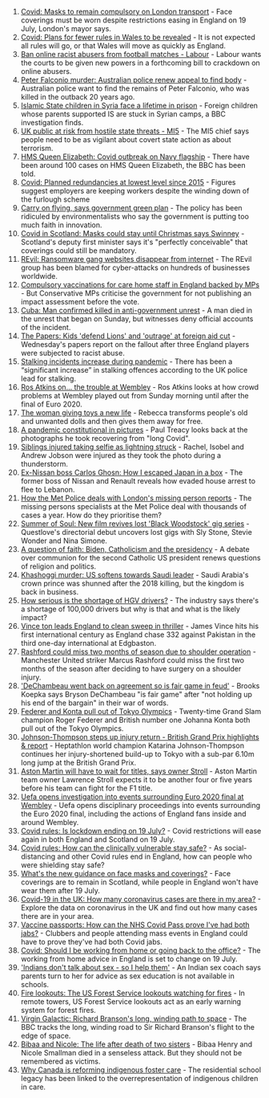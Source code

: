 1. [Covid: Masks to remain compulsory on London transport](https://www.bbc.co.uk/news/uk-england-london-57826331) - Face coverings must be worn despite restrictions easing in England on 19 July, London's mayor says.
2. [Covid: Plans for fewer rules in Wales to be revealed](https://www.bbc.co.uk/news/uk-wales-politics-57822816) - It is not expected all rules will go, or that Wales will move as quickly as England.
3. [Ban online racist abusers from football matches - Labour](https://www.bbc.co.uk/news/uk-politics-57828402) - Labour wants the courts to be given new powers in a forthcoming bill to crackdown on online abusers.
4. [Peter Falconio murder: Australian police renew appeal to find body](https://www.bbc.co.uk/news/world-australia-57830808) - Australian police want to find the remains of Peter Falconio, who was killed in the outback 20 years ago.
5. [Islamic State children in Syria face a lifetime in prison](https://www.bbc.co.uk/news/world-middle-east-57829441) - Foreign children whose parents supported IS are stuck in Syrian camps, a BBC investigation finds.
6. [UK public at risk from hostile state threats - MI5](https://www.bbc.co.uk/news/uk-57829261) - The MI5 chief says people need to be as vigilant about covert state action as about terrorism.
7. [HMS Queen Elizabeth: Covid outbreak on Navy flagship](https://www.bbc.co.uk/news/uk-57830617) - There have been around 100 cases on HMS Queen Elizabeth, the BBC has been told.
8. [Covid: Planned redundancies at lowest level since 2015](https://www.bbc.co.uk/news/business-57826625) - Figures suggest employers are keeping workers despite the winding down of the furlough scheme
9. [Carry on flying, says government green plan](https://www.bbc.co.uk/news/business-57830168) - The policy has been ridiculed by environmentalists who say the government is putting too much faith in innovation.
10. [Covid in Scotland: Masks could stay until Christmas says Swinney](https://www.bbc.co.uk/news/uk-scotland-57829591) - Scotland's deputy first minister says it's "perfectly conceivable" that coverings could still be mandatory.
11. [REvil: Ransomware gang websites disappear from internet](https://www.bbc.co.uk/news/technology-57826851) - The REvil group has been blamed for cyber-attacks on hundreds of businesses worldwide.
12. [Compulsory vaccinations for care home staff in England backed by MPs](https://www.bbc.co.uk/news/uk-57829135) - But Conservative MPs criticise the government for not publishing an impact assessment before the vote.
13. [Cuba: Man confirmed killed in anti-government unrest](https://www.bbc.co.uk/news/world-latin-america-57830160) - A man died in the unrest that began on Sunday, but witnesses deny official accounts of the incident.
14. [The Papers: Kids 'defend Lions' and 'outrage' at foreign aid cut](https://www.bbc.co.uk/news/blogs-the-papers-57829949) - Wednesday's papers report on the fallout after three England players were subjected to racist abuse.
15. [Stalking incidents increase during pandemic](https://www.bbc.co.uk/news/uk-57756992) - There has been a “significant increase” in stalking offences according to the UK police lead for stalking.
16. [Ros Atkins on... the trouble at Wembley](https://www.bbc.co.uk/news/uk-57829412) - Ros Atkins looks at how crowd problems at Wembley played out from Sunday morning until after the final of Euro 2020.
17. [The woman giving toys a new life](https://www.bbc.co.uk/news/world-europe-57808946) - Rebecca transforms people's old and unwanted dolls and then gives them away for free.
18. [A pandemic constitutional in pictures](https://www.bbc.co.uk/news/in-pictures-57819761) - Paul Treacy looks back at the photographs he took recovering from "long Covid".
19. [Siblings injured taking selfie as lightning struck](https://www.bbc.co.uk/news/uk-england-london-57825759) - Rachel, Isobel and Andrew Jobson were injured as they took the photo during a thunderstorm.
20. [Ex-Nissan boss Carlos Ghosn: How I escaped Japan in a box](https://www.bbc.co.uk/news/business-57760993) - The former boss of Nissan and Renault reveals how evaded house arrest to flee to Lebanon.
21. [How the Met Police deals with London's missing person reports](https://www.bbc.co.uk/news/uk-england-london-57762720) - The missing persons specialists at the Met Police deal with thousands of cases a year. How do they prioritise them?
22. [Summer of Soul: New film revives lost 'Black Woodstock' gig series](https://www.bbc.co.uk/news/entertainment-arts-57803091) - Questlove's directorial debut uncovers lost gigs with Sly Stone, Stevie Wonder and Nina Simone.
23. [A question of faith: Biden, Catholicism and the presidency](https://www.bbc.co.uk/news/world-us-canada-57825309) - A debate over communion for the second Catholic US president renews questions of religion and politics.
24. [Khashoggi murder: US softens towards Saudi leader](https://www.bbc.co.uk/news/world-middle-east-57760786) - Saudi Arabia's crown prince was shunned after the 2018 killing, but the kingdom is back in business.
25. [How serious is the shortage of HGV drivers?](https://www.bbc.co.uk/news/57810729) - The industry says there's a shortage of 100,000 drivers but why is that and what is the likely impact?
26. [Vince ton leads England to clean sweep in thriller](https://www.bbc.co.uk/sport/cricket/57823109) - James Vince hits his first international century as England chase 332 against Pakistan in the third one-day international at Edgbaston.
27. [Rashford could miss two months of season due to shoulder operation](https://www.bbc.co.uk/sport/football/57829927) - Manchester United striker Marcus Rashford could miss the first two months of the season after deciding to have surgery on a shoulder injury.
28. ['DeChambeau went back on agreement so is fair game in feud'](https://www.bbc.co.uk/sport/golf/57826438) - Brooks Koepka says Bryson DeChambeau "is fair game" after "not holding up his end of the bargain" in their war of words.
29. [Federer and Konta pull out of Tokyo Olympics](https://www.bbc.co.uk/sport/tennis/57825935) - Twenty-time Grand Slam champion Roger Federer and British number one Johanna Konta both pull out of the Tokyo Olympics.
30. [Johnson-Thompson steps up injury return - British Grand Prix highlights & report](https://www.bbc.co.uk/sport/athletics/57824705) - Heptathlon world champion Katarina Johnson-Thompson continues her injury-shortened build-up to Tokyo with a sub-par 6.10m long jump at the British Grand Prix.
31. [Aston Martin will have to wait for titles, says owner Stroll](https://www.bbc.co.uk/sport/formula1/57808355) - Aston Martin team owner Lawrence Stroll expects it to be another four or five years before his team can fight for the F1 title.
32. [Uefa opens investigation into events surrounding Euro 2020 final at Wembley](https://www.bbc.co.uk/sport/football/57823364) - Uefa opens disciplinary proceedings into events surrounding the Euro 2020 final, including the actions of England fans inside and around Wembley.
33. [Covid rules: Is lockdown ending on 19 July?](https://www.bbc.co.uk/news/explainers-52530518) - Covid restrictions will ease again in both England and Scotland on 19 July.
34. [Covid rules: How can the clinically vulnerable stay safe?](https://www.bbc.co.uk/news/health-51997151) - As social-distancing and other Covid rules end in England, how can people who were shielding stay safe?
35. [What's the new guidance on face masks and coverings?](https://www.bbc.co.uk/news/health-51205344) - Face coverings are to remain in Scotland, while people in England won't have wear them after 19 July.
36. [Covid-19 in the UK: How many coronavirus cases are there in my area?](https://www.bbc.co.uk/news/uk-51768274) - Explore the data on coronavirus in the UK and find out how many cases there are in your area.
37. [Vaccine passports: How can the NHS Covid Pass prove I've had both jabs?](https://www.bbc.co.uk/news/explainers-55718553) - Clubbers and people attending mass events in England could have to prove they've had both Covid jabs.
38. [Covid: Should I be working from home or going back to the office?](https://www.bbc.co.uk/news/business-52567567) - The working from home advice in England is set to change on 19 July.
39. ['Indians don't talk about sex - so I help them'](https://www.bbc.co.uk/news/stories-56838660) - An Indian sex coach says parents turn to her for advice as sex education is not available in schools.
40. [Fire lookouts: The US Forest Service lookouts watching for fires](https://www.bbc.co.uk/news/world-us-canada-57626403) - In remote towers, US Forest Service lookouts act as an early warning system for forest fires.
41. [Virgin Galactic: Richard Branson's long, winding path to space](https://www.bbc.co.uk/news/science-environment-57798167) - The BBC tracks the long, winding road to Sir Richard Branson's flight to the edge of space.
42. [Bibaa and Nicole: The life after death of two sisters](https://www.bbc.co.uk/news/uk-england-london-57679755) - Bibaa Henry and Nicole Smallman died in a senseless attack. But they should not be remembered as victims.
43. [Why Canada is reforming indigenous foster care](https://www.bbc.co.uk/news/world-us-canada-57646170) - The residential school legacy has been linked to the overrepresentation of indigenous children in care.
